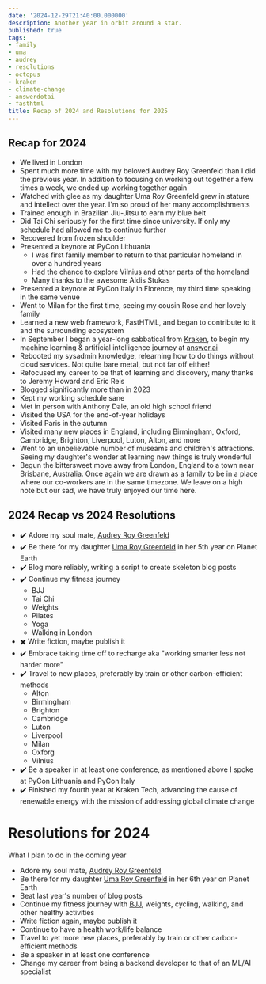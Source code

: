 ```yaml
---
date: '2024-12-29T21:40:00.000000'
description: Another year in orbit around a star.
published: true
tags:
- family
- uma
- audrey 
- resolutions
- octopus
- kraken
- climate-change
- answerdotai
- fasthtml
title: Recap of 2024 and Resolutions for 2025
---
```


## Recap for 2024

- We lived in London
- Spent much more time with my beloved Audrey Roy Greenfeld than I did the previous year. In addition to focusing on working out together a few times a week, we ended up working together again
- Watched with glee as my daughter Uma Roy Greenfeld grew in stature and intellect over the year. I'm so proud of her many accomplishments
- Trained enough in Brazilian Jiu-Jitsu to earn my blue belt
- Did Tai Chi seriously for the first time since university. If only my schedule had allowed me to continue further 
- Recovered from frozen shoulder
- Presented a keynote at PyCon Lithuania
    - I was first family member to return to that particular homeland in over a hundred years
    - Had the chance to explore Vilnius and other parts of the homeland
    - Many thanks to the awesome Aidis Stukas
- Presented a keynote at PyCon Italy in Florence, my third time speaking in the same venue
- Went to Milan for the first time, seeing my cousin Rose and her lovely family
- Learned a new web framework, FastHTML, and began to contribute to it and the surrounding ecosystem
- In September I began a year-long sabbatical from [Kraken](https://kraken.tech/), to begin my machine learning & artificial intelligence journey at [answer.ai](https://www.answer.ai/)
- Rebooted my sysadmin knowledge, relearning how to do things without cloud services. Not quite bare metal, but not far off either!
- Refocused my career to be that of learning and discovery, many thanks to Jeremy Howard and Eric Reis
- Blogged significantly more than in 2023
- Kept my working schedule sane
- Met in person with Anthony Dale, an old high school friend
- Visited the USA for the end-of-year holidays
- Visited Paris in the autumn
- Visited many new places in England, including Birmingham, Oxford, Cambridge, Brighton, Liverpool, Luton, Alton, and more
- Went to an unbelievable number of museams and children's attractions. Seeing my daughter's wonder at learning new things is truly wonderful
- Begun the bittersweet move away from London, England to a town near Brisbane, Australia. Once again we are drawn as a family to be in a place where our co-workers are in the same timezone. We leave on a high note but our sad, we have truly enjoyed our time here.

## 2024 Recap vs 2024 Resolutions

- ✔️ Adore my soul mate, [Audrey Roy Greenfeld](https://audrey.feldroy.com/)
- ✔️ Be there for my daughter [Uma Roy Greenfeld](/tags/uma) in her 5th year on Planet Earth
- ✔️ Blog more reliably, writing a script to create skeleton blog posts
- ✔️ Continue my fitness journey
    - BJJ
    - Tai Chi
    - Weights
    - Pilates
    - Yoga
    - Walking in London
- ✖️ Write fiction, maybe publish it
- ✔️ Embrace taking time off to recharge aka "working smarter less not harder more"
- ✔️ Travel to new places, preferably by train or other carbon-efficient methods
    - Alton
    - Birmingham
    - Brighton
    - Cambridge
    - Luton
    - Liverpool
    - Milan
    - Oxforg
    - Vilnius
- ✔️ Be a speaker in at least one conference, as mentioned above I spoke at PyCon Lithuania and PyCon Italy
- ✔️ Finished my fourth year at Kraken Tech, advancing the cause of renewable energy with the mission of addressing global climate change

# Resolutions for 2024

What I plan to do in the coming year

- Adore my soul mate, [Audrey Roy Greenfeld](https://audrey.feldroy.com/)
- Be there for my daughter [Uma Roy Greenfeld](/tags/uma) in her 6th year on Planet Earth
- Beat last year's number of blog posts
- Continue my fitness journey with [BJJ](/tags/bjj), weights, cycling, walking, and other healthy activities
- Write fiction again, maybe publish it
- Continue to have a health work/life balance
- Travel to yet more new places, preferably by train or other carbon-efficient methods
- Be a speaker in at least one conference
- Change my career from being a backend developer to that of an ML/AI specialist